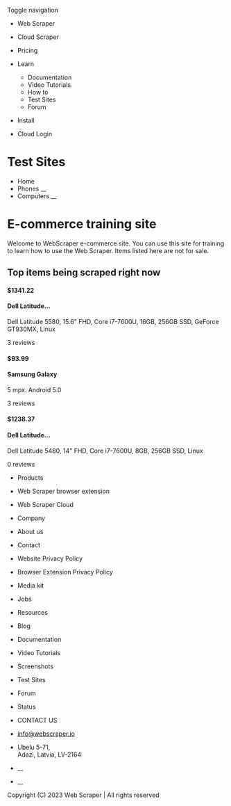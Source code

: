 Toggle navigation

  * Web Scraper

  * Cloud Scraper

  * Pricing

  * Learn

    * Documentation
    * Video Tutorials
    * How to
    * Test Sites
    * Forum
  * Install
  * Cloud Login

# Test Sites

  * Home
  * Phones __
  * Computers __

# E-commerce training site

Welcome to WebScraper e-commerce site. You can use this site for training to
learn how to use the Web Scraper. Items listed here are not for sale.

## Top items being scraped right now

#### $1341.22

####  Dell Latitude...

Dell Latitude 5580, 15.6" FHD, Core i7-7600U, 16GB, 256GB SSD, GeForce
GT930MX, Linux

3 reviews

#### $93.99

####  Samsung Galaxy

5 mpx. Android 5.0

3 reviews

#### $1238.37

####  Dell Latitude...

Dell Latitude 5480, 14" FHD, Core i7-7600U, 8GB, 256GB SSD, Linux

0 reviews

  * Products

  * Web Scraper browser extension
  * Web Scraper Cloud

  * Company

  * About us
  * Contact
  * Website Privacy Policy
  * Browser Extension Privacy Policy
  * Media kit
  * Jobs

  * Resources

  * Blog
  * Documentation
  * Video Tutorials
  * Screenshots
  * Test Sites
  * Forum
  * Status

  * CONTACT US

  * info@webscraper.io
  * Ubelu 5-71,  
Adazi, Latvia, LV-2164

  * __
  * __

Copyright (C) 2023 Web Scraper | All rights reserved


